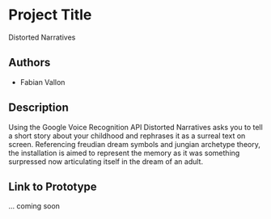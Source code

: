 # Project Title
Distorted Narratives

## Authors
- Fabian Vallon

## Description
Using the Google Voice Recognition API Distorted Narratives asks you to tell a short story about your childhood and rephrases it as a surreal text on screen. Referencing freudian dream symbols and jungian archetype theory, the installation is aimed to represent the memory as it was something surpressed now articulating itself in the dream of an adult.

## Link to Prototype
... coming soon

